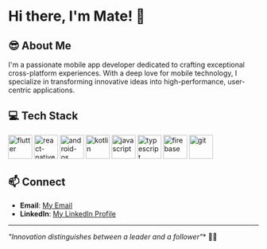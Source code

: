 # Hi there, I'm Mate! 👋

## 😎 About Me
I'm a passionate mobile app developer dedicated to crafting exceptional cross-platform experiences. With a deep love for mobile technology, I specialize in transforming innovative ideas into high-performance, user-centric applications.

## 💻 Tech Stack
<img width="48" height="48" src="https://img.icons8.com/color/48/flutter.png" alt="flutter"/> <img width="48" height="48" src="https://img.icons8.com/color/48/react-native.png" alt="react-native"/> <img width="48" height="48" src="https://img.icons8.com/color/48/android-os.png" alt="android-os"/> <img width="48" height="48" src="https://img.icons8.com/color/48/kotlin.png" alt="kotlin"/> <img width="48" height="48" src="https://img.icons8.com/fluency/48/javascript.png" alt="javascript"/> <img width="48" height="48" src="https://img.icons8.com/color/48/typescript.png" alt="typescript"/> <img width="48" height="48" src="https://img.icons8.com/color/48/firebase.png" alt="firebase"/> <img width="48" height="48" src="https://img.icons8.com/color/48/git.png" alt="git"/>

## 📫 Connect
- **Email**: [My Email](sumat8852@gmail.com)
- **LinkedIn**: [My LinkedIn Profile](https://www.linkedin.com/public-profile/settings?trk=d_flagship3_profile_self_view_public_profile)

---

*"Innovation distinguishes between a leader and a follower"** 📱✨
